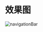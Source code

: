 # 效果图

![navigationBar](https://user-images.githubusercontent.com/43945019/187022859-50be347e-ed4f-43eb-bd08-5abc4c271956.gif)
